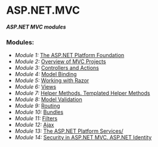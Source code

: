 # ASP.NET.MVC
***ASP.NET MVC modules***

### Modules: 
 - *Module 1:* [The ASP.NET Platform Foundation](https://github.com/EPM-RD-NETLAB/ASP.NET.MVC/tree/master/M1.%20The%20ASP.NET%20Platform%20Foundation)
 - *Module 2:* [Overview of MVC Projects](https://github.com/EPM-RD-NETLAB/ASP.NET.MVC/tree/master/M2.%20Overview%20of%20MVC%20Projects%20)
 - *Module 3:* [Controllers and Actions](https://github.com/EPM-RD-NETLAB/ASP.NET.MVC/tree/master/M3.%20Controllers%20and%20Actions)
 - *Module 4:* [Model Binding](https://github.com/EPM-RD-NETLAB/ASP.NET.MVC/tree/master/M4.%20Model%20Binding)
 - *Module 5:* [Working with Razor](https://github.com/EPM-RD-NETLAB/ASP.NET.MVC/tree/master/M5.%20Working%20with%20Razor)
 - *Module 6:* [Views](https://github.com/EPM-RD-NETLAB/ASP.NET.MVC/tree/master/M6.%20Views)
 - *Module 7:* [Helper Methods. Templated Helper Methods](https://github.com/EPM-RD-NETLAB/ASP.NET.MVC/tree/master/M7.%20Helper%20Methods.%20Templated%20Helper%20Methods)
 - *Module 8:* [Model Validation](https://github.com/EPM-RD-NETLAB/ASP.NET.MVC/tree/master/M8.%20Model%20Validation)
 - *Module 9:* [Routing](https://github.com/EPM-RD-NETLAB/ASP.NET.MVC/tree/master/M9.%20Routing)
 - *Module 10:* [Bundles](https://github.com/EPM-RD-NETLAB/ASP.NET.MVC/tree/master/M10.%20Bundles)
 - *Module 11:* [Filters](https://github.com/EPM-RD-NETLAB/ASP.NET.MVC/tree/master/M11.%20Filters%20)
 - *Module 12:* [Ajax](https://github.com/EPM-RD-NETLAB/ASP.NET.MVC/tree/master/M12.%20Ajax)
 - *Module 13:* [The ASP.NET Platform Services/](https://github.com/EPM-RD-NETLAB/ASP.NET.MVC/tree/master/M13.%20The%20ASP.NET%20Platform%20Services)
 - *Module 14:* [Security in ASP.NET MVC. ASP.NET Identity](https://github.com/EPM-RD-NETLAB/ASP.NET.MVC/tree/master/M14.%20Security%20in%20ASP.NET%20MVC.%20ASP.NET%20Identity)
